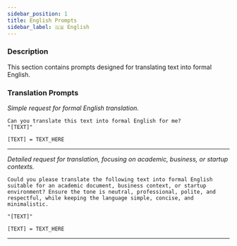 ```yaml
---
sidebar_position: 1
title: English Prompts
sidebar_label: 🇬🇧 English
---
```


### Description

This section contains prompts designed for translating text into formal English.

### Translation Prompts

*Simple request for formal English translation.*

```text title="prompt"
Can you translate this text into formal English for me?
"[TEXT]"

[TEXT] = TEXT_HERE
```

---

*Detailed request for translation, focusing on academic, business, or startup contexts.*

```text title="prompt"
Could you please translate the following text into formal English suitable for an academic document, business context, or startup environment? Ensure the tone is neutral, professional, polite, and respectful, while keeping the language simple, concise, and minimalistic.

"[TEXT]"

[TEXT] = TEXT_HERE
```

---